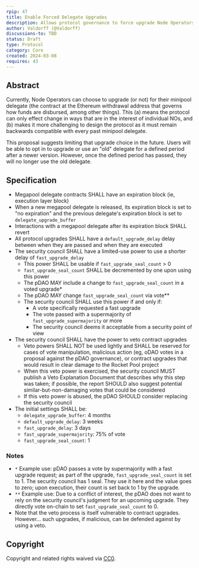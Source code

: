 ```yaml
---
rpip: 47
title: Enable Forced Delegate Upgrades
description: Allows protocol governance to force upgrade Node Operators after a Rocket Pool protocol upgrade takes place, and a grace period has expired. 
author: Valdorff (@Valdorff)
discussions-to: TBD
status: Draft
type: Protocol
category: Core
created: 2024-03-08
requires: 43
---
```


## Abstract
Currently, Node Operators can choose to upgrade (or not) for their minipool delegate (the contract at the Ethereum withdrawal address that governs how funds are disbursed, among other things). This (a) means the protocol can only effect change in ways that are in the interest of individual NOs, and (b) makes it more challenging to design the protocol as it must remain backwards compatible with every past minipool delegate.

This proposal suggests limiting that upgrade choice in the future. Users will be able to opt in to upgrade or use an "old" delegate for a defined period after a newer version. However, once the defined period has passed, they will no longer use the old delegate.

## Specification
- Megapool delegate contracts SHALL have an expiration block (ie, execution layer block)
- When a new megapool delegate is released, its expiration block is set to "no expiration" and the previous delegate's expiration block is set to `delegate_upgrade_buffer`
- Interactions with a megapool delegate after its expiration block SHALL revert
- All protocol upgrades SHALL have a `default_upgrade_delay` delay between when they are passed and when they are executed
- The security council SHALL have a limited-use power to use a shorter delay of `fast_upgrade_delay`
  - This power SHALL be usable if `fast_upgrade_seal_count` > 0 
  - `fast_upgrade_seal_count` SHALL be decremented by one upon using this power
  - The pDAO MAY include a change to `fast_upgrade_seal_count` in a voted upgrade*
  - The pDAO MAY change `fast_upgrade_seal_count` via vote**
  - The security council SHALL use this power if and only if:
    - A vote specifically requested a fast upgrade
    - The vote passed with a supermajority of `fast_upgrade_supermajority` or more
    - The security council deems it acceptable from a security point of view
- The security council SHALL have the power to veto contract upgrades 
  - Veto powers SHALL NOT be used lightly and SHALL be reserved for cases of vote manipulation, malicious action (eg, oDAO votes in a proposal against the pDAO governance), or contract upgrades that would result in clear damage to the Rocket Pool project
  - When this veto power is exercised, the security council MUST publish a Veto Explanation Document that describes why this step was taken; if possible, the report SHOULD also suggest potential similar-but-non-damaging votes that could be considered
  - If this veto power is abused, the pDAO SHOULD consider replacing the security council
- The initial settings SHALL be:
  - `delegate_upgrade_buffer`: 4 months 
  - `default_upgrade_delay`: 3 weeks
  - `fast_upgrade_delay`: 3 days
  - `fast_upgrade_supermajority`: 75% of vote
  - `fast_upgrade_seal_count`: 1

### Notes
- `*` Example use: pDAO passes a vote by supermajority with a fast upgrade request; as part of the upgrade, `fast_upgrade_seal_count` is set to 1. The security council has 1 seal. They use it here and the value goes to zero; upon execution, their count is set back to 1 by the upgrade.
- `**` Example use: Due to a conflict of interest, the pDAO does not want to rely on the security council's judgment for an upcoming upgrade. They directly vote on-chain to set `fast_upgrade_seal_count` to 0.
- Note that the veto process is itself vulnerable to contract upgrades. However... such upgrades, if malicious, can be defended against by using a veto.

## Copyright
Copyright and related rights waived via [CC0](https://creativecommons.org/publicdomain/zero/1.0/).

